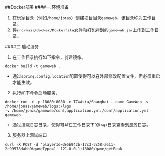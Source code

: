 ##Docker部署
####一.环境准备
1. 在玩家目录（例如`/home/jonas`）创建项目目录`gameweb`，该目录称为工作目录。
2. 将`src/main/docker/Dockerfile`文件和打包得到的`gameweb.jar`上传到工作目录。

####二.启动服务
1. 在工作目录执行如下指令，创建镜像。
```
docker build -t gameweb .
```
- 通过`spring.config.location`配置使得可以在外部修改配置文件，但必须重启才能生效。

2. 执行如下命令启动服务。
```
docker run -d -p 18080:8080 -e TZ=Asia/Shanghai --name GameWeb -v /home/jonas/gameweb/logs:/logs 
-v /home/jonas/gameweb/conf/application.yml:/conf/application.yml gameweb
```
- 通过挂载日志目录，使得可以在工作目录下的`logs`目录查看到服务日志。

3. 服务器上测试端口
```
curl -X POST -d 'playerId=3e5b942b-17c3-3c58-a611-2c99578dabb9&gameType=1' 127.0.0.1:18080/game/getPeak
```



